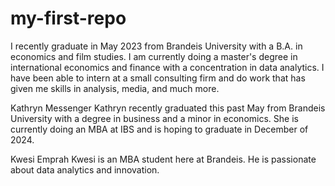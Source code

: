 # my-first-repo
I recently graduate in May 2023 from Brandeis University with a B.A. in economics and film studies. I am currently doing a master's degree in international economics and finance with a concentration in data analytics. I have been able to intern at a small consulting firm and do work that has given me skills in analysis, media, and much more.

Kathryn Messenger
Kathryn recently graduated this past May from Brandeis University with a degree in business and a minor in economics. She is currently doing an MBA at IBS and is hoping to graduate in December of 2024. 

Kwesi Emprah 
Kwesi is an MBA student here at Brandeis. He is passionate about data analytics and innovation.
